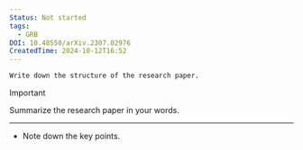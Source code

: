 ```yaml
---
Status: Not started
tags:
  - GRB
DOI: 10.48550/arXiv.2307.02976
CreatedTime: 2024-10-12T16:52
---
```

```Markdown
Write down the structure of the research paper.
```

> [!important]  
> Summarize the research paper in your words.  

[](https://www.notion.soundefined)

---

- Note down the key points.